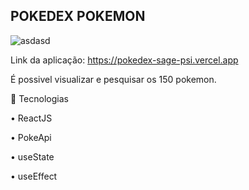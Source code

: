 ## POKEDEX POKEMON

![asdasd](https://user-images.githubusercontent.com/48024333/202048557-53557c77-bd45-4ef8-849c-9d4ab86c1de6.png)


Link da aplicação: https://pokedex-sage-psi.vercel.app


É possivel visualizar e pesquisar os 150 pokemon.


🚀 Tecnologias

• ReactJS

• PokeApi

• useState

• useEffect


